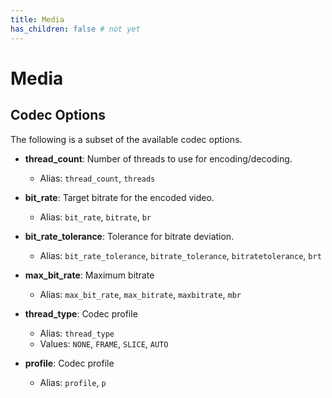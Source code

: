 ```yaml
---
title: Media
has_children: false # not yet
---
```


# Media

## Codec Options

The following is a subset of the available codec options.

* **thread_count**: Number of threads to use for encoding/decoding.
    + Alias: `thread_count`, `threads`

* **bit_rate**: Target bitrate for the encoded video.
    + Alias: `bit_rate`, `bitrate`, `br`

* **bit_rate_tolerance**: Tolerance for bitrate deviation.
    + Alias: `bit_rate_tolerance`, `bitrate_tolerance`, `bitratetolerance`, `brt`

* **max_bit_rate**: Maximum bitrate
    + Alias: `max_bit_rate`, `max_bitrate`, `maxbitrate`, `mbr`

* **thread_type**: Codec profile
    + Alias: `thread_type`
    + Values: `NONE`, `FRAME`, `SLICE`, `AUTO`

* **profile**: Codec profile
    + Alias: `profile`, `p`